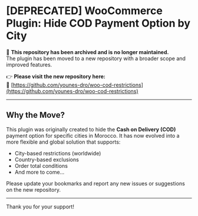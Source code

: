 # [DEPRECATED] WooCommerce Plugin: Hide COD Payment Option by City

🚨 **This repository has been archived and is no longer maintained.**  
The plugin has been moved to a new repository with a broader scope and improved features.

👉 **Please visit the new repository here:**  
🔗 [https://github.com/younes-dro/woo-cod-restrictions](https://github.com/younes-dro/woo-cod-restrictions)

---

## Why the Move?

This plugin was originally created to hide the **Cash on Delivery (COD)** payment option for specific cities in Morocco. It has now evolved into a more flexible and global solution that supports:

- City-based restrictions (worldwide)
- Country-based exclusions
- Order total conditions
- And more to come...

Please update your bookmarks and report any new issues or suggestions on the new repository.

---

Thank you for your support!
